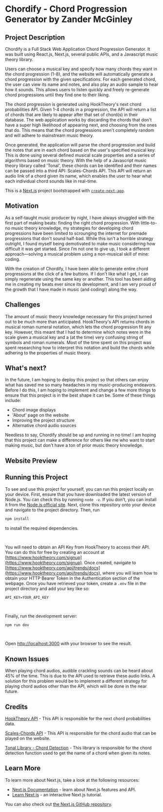 # Chordify - Chord Progression Generator by Zander McGinley

## Project Description

Chordify is a Full Stack Web Application Chord Progression Generator. It was built using React.js, Next.js, several public APIs, and a Javascript music theory library.

Users can choose a musical key and specify how many chords they want in the chord progression (1-8), and the website will automatically generate a chord progression with the given specifications. For each generated chord, the user can view its name and notes, and also play an audio sample to hear how it sounds. This allows users to listen quickly and freely re-generate chord progressions until they find one to their liking.

The chord progression is generated using HookTheory's next chord probabilities API. Given 1-4 chords in a progression, the API will return a list of chords that are likely to appear after that set of chord(s) in their database. The web application works by discarding the chords that don't have a super high likelihood of appearing next, and choosing from the ones that do. This means that the chord progressions aren't completely random and will adhere to mainstream music theory.

Once generated, the application will parse the chord progression and build the notes that are in each chord based on the user's specified musical key. This is done using several defined musical scale properties and a series of algorithms based on music theory. With the help of a Javascript music theory library called 'Tonal', these chords can be identified and their names can be passed into a third API: Scales-Chords API. This API will return an audio link of a chord given its name, which enables the user to hear what each individual chord sounds like in real-time.

This is a [Next.js](https://nextjs.org) project bootstrapped with [`create-next-app`](https://nextjs.org/docs/app/api-reference/cli/create-next-app).

## Motivation

As a self-taught music producer by night, I have always struggled with the first part of making beats: finding the right chord progression. With little-to-no music theory knowledge, my strategies for developing chord progressions have been limited to scrounging the internet for premade progressions that don't sound half-bad. While this isn't a horrible strategy outright, I found myself being demotivated to make music considering how difficult it was get started. Since I’m not one to give up, I took a different approach—solving a musical problem using a non-musical skill of mine: coding.

With the creation of Chordify, I have been able to generate entire chord progressions at the click of a few buttons. If I don't like what I get, I can simply regenerate using the same key or another. This tool has been aiding me in creating my beats ever since its development, and I am very proud of the growth that I have made in music (and coding!) along the way.

## Challenges

The amount of music theory knowledge necessary for this project turned out to be much more than anticipated. HookTheory's API returns chords in musical roman numeral notation, which lets the chord progression fit any key. However, this meant that I had to determine which notes were in the scale given a musical key and a (at the time) very confusing string of symbols and roman numerals. Most of the time spent on this project was spent researching how to interpret this notation and build the chords while adhering to the properties of music theory.

## What's next?

In the future, I am hoping to deploy this project so that others can enjoy what has saved me so many headaches in my music-producing endeavors. Before I do this, I am hoping to implement and change a few more things to ensure that this project is in the best shape it can be. Some of these things include:

- Chord image displays
- 'About' page on the website
- Improving the project structure
- Alternative chord audio sources

Needless to say, Chordify should be up and running in no time! I am hoping that this project can make a difference for others like me who want to start making music, but don't have a ton of prior music theory knowledge.

## Website Preview

## Running this Project

To see and use this project for yourself, you can run this project locally on your device. First, ensure that you have downloaded the latest version of Node.js. You can check this by running `node -v`. If you don't, you can install it from the [Node.js official site](https://nodejs.org/en/download). Next, clone this repository onto your device and navigate to the project directory. Then, run

```bash
npm install
```

to install the required dependencies.

<br />

You will need to obtain an API Key from HookTheory to access their API. You can do this for free by creating an account at [https://www.hooktheory.com/signup](https://www.hooktheory.com/signup). Once created, navigate to [https://www.hooktheory.com/api/trends/docs](https://www.hooktheory.com/api/trends/docs), where you will learn how to obtain your HTTP Bearer Token in the Authentication section of the webpage. Once you have retrieved your token, create a `.env` file in the project directory and add your key like so:

```
API_KEY=YOUR_API_KEY
```
<br />

Finally, run the development server:

```bash
npm run dev
```

<br />

Open [http://localhost:3000](http://localhost:3000) with your browser to see the result.

## Known Issues

When playing chord audios, audible crackling sounds can be heard about 45% of the time. This is due to the API used to retrieve these audio links. A solution for this problem would be to implement a different strategy for playing chord audios other than the API, which will be done in the near future.

## Credits

[HookTheory API](https://www.hooktheory.com/api/trends/docs) - This API is responsible for the next chord probabilities data.

[Scales-Chords API](https://www.scales-chords.com/api/#reference) - This API is responsible for the chord audio that can be played on the website.

[Tonal Library - Chord Detection](https://github.com/tonaljs/tonal/tree/main/packages/chord-detect) - This library is responsible for the chord detection function used to get the name of a chord when given its notes.

## Learn More

To learn more about Next.js, take a look at the following resources:

- [Next.js Documentation](https://nextjs.org/docs) - learn about Next.js features and API.
- [Learn Next.js](https://nextjs.org/learn) - an interactive Next.js tutorial.

You can also check out [the Next.js GitHub repository](https://github.com/vercel/next.js).
